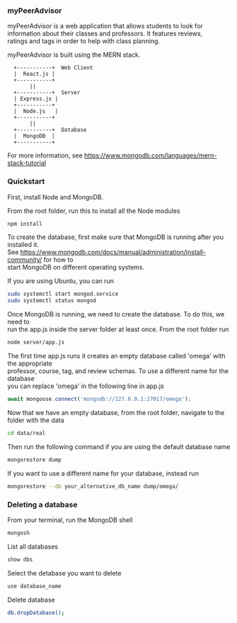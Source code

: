 ### myPeerAdvisor

myPeerAdvisor is a web application that allows students to look for  
information about their classes and professors. It features reviews,  
ratings and tags in order to help with class planning.

myPeerAdvisor is built using the MERN stack.

```plaintext
  +-----------+  Web Client
  |  React.js |
  +-----------+
       ||
  +-----------+  Server
  | Express.js |
  +-----------+ 
  |  Node.js   |
  +-----------+
       ||
  +-----------+  Database
  |  MongoDB  |
  +-----------+
```

For more information, see https://www.mongodb.com/languages/mern-stack-tutorial

### Quickstart

First, install Node and MongoDB.

From the root folder, run this to install all the Node modules
```sh
npm install
```

To create the database, first make sure that MongoDB is running after you installed it.  
See https://www.mongodb.com/docs/manual/administration/install-community/ for how to  
start MongoDB on different operating systems.

If you are using Ubuntu, you can run
```sh
sudo systemctl start mongod.service
sudo systemctl status mongod
```

Once MongoDB is running, we need to create the database. To do this, we need to  
run the app.js inside the server folder at least once. From the root folder run  
```sh
node server/app.js
```

The first time app.js runs it creates an empty database called 'omega' with the appropriate  
professor, course, tag, and review schemas. To use a different name for the database  
you can replace 'omega' in the following line in app.js
```js
await mongoose.connect('mongodb://127.0.0.1:27017/omega');
```

Now that we have an empty database, from the root folder, navigate to the folder with the data
```sh
cd data/real
```

Then run the following command if you are using the default database name
```sh
mongorestore dump
```

If you want to use a different name for your database, instead run
```sh
mongorestore --db your_alternative_db_name dump/omega/
```

### Deleting a database

From your terminal, run the MongoDB shell
```sh
mongosh
```

List all databases
```sh
show dbs
```

Select the detabase you want to delete
```sh
use database_name
```

Delete database
```sh
db.dropDatabase();
```
